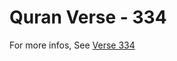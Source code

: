 # Quran Verse - 334 

For more infos, See [Verse 334](https://www.quranbookk.com/quran/search?q=334)